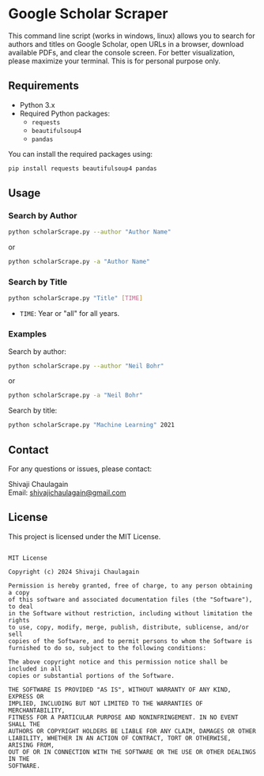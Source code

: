 # Google Scholar Scraper

This command line script (works in windows, linux) allows you to search for authors and titles on Google Scholar, open URLs in a browser, download available PDFs, and clear the console screen. For better visualization, please maximize your terminal.
This is for personal purpose only.

## Requirements

- Python 3.x
- Required Python packages:
  - `requests`
  - `beautifulsoup4`
  - `pandas`

You can install the required packages using:
```sh
pip install requests beautifulsoup4 pandas
```

## Usage

### Search by Author

```sh
python scholarScrape.py --author "Author Name"
```
or
```sh
python scholarScrape.py -a "Author Name"
```

### Search by Title

```sh
python scholarScrape.py "Title" [TIME]
```

- `TIME`: Year or "all" for all years.

### Examples

Search by author:
```sh
python scholarScrape.py --author "Neil Bohr"
```
or
```sh
python scholarScrape.py -a "Neil Bohr"
```

Search by title:
```sh
python scholarScrape.py "Machine Learning" 2021
```

## Contact

For any questions or issues, please contact:

Shivaji Chaulagain  
Email: shivajichaulagain@gmail.com

## License

This project is licensed under the MIT License.
```

MIT License

Copyright (c) 2024 Shivaji Chaulagain

Permission is hereby granted, free of charge, to any person obtaining a copy
of this software and associated documentation files (the "Software"), to deal
in the Software without restriction, including without limitation the rights
to use, copy, modify, merge, publish, distribute, sublicense, and/or sell
copies of the Software, and to permit persons to whom the Software is
furnished to do so, subject to the following conditions:

The above copyright notice and this permission notice shall be included in all
copies or substantial portions of the Software.

THE SOFTWARE IS PROVIDED "AS IS", WITHOUT WARRANTY OF ANY KIND, EXPRESS OR
IMPLIED, INCLUDING BUT NOT LIMITED TO THE WARRANTIES OF MERCHANTABILITY,
FITNESS FOR A PARTICULAR PURPOSE AND NONINFRINGEMENT. IN NO EVENT SHALL THE
AUTHORS OR COPYRIGHT HOLDERS BE LIABLE FOR ANY CLAIM, DAMAGES OR OTHER
LIABILITY, WHETHER IN AN ACTION OF CONTRACT, TORT OR OTHERWISE, ARISING FROM,
OUT OF OR IN CONNECTION WITH THE SOFTWARE OR THE USE OR OTHER DEALINGS IN THE
SOFTWARE.

